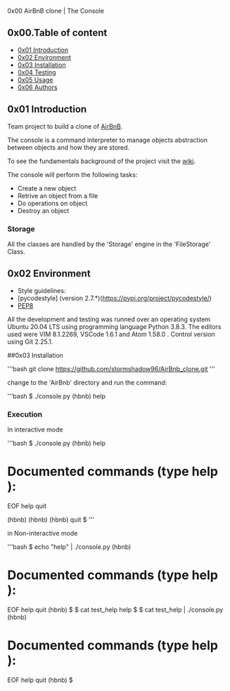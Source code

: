 0x00 AirBnB clone | The Console

## 0x00.Table of content

* [0x01 Introduction](#0x01-introduction)
* [0x02 Environment](#0x02-Environment)
* [0x03 Installation](#0x03-Installation)
* [0x04 Testing](#0x04-Testing)
* [0x05 Usage](#0x05-Usage)
* [0x06 Authors](#0x06-Authors)

## 0x01 Introduction
Team project to build a clone of [AirBnB](https://www.airbnb.com/).

The console is a command interpreter to manage objects abstraction between objects and how they are stored.

To see the fundamentals background of the project visit the [wiki](https://github.com/stormshadow96/AirBnB_clone/wiki).

The console will perform the following tasks:

* Create a new object
* Retrive an object from a file
* Do operations on object
* Destroy an object

### Storage

All the classes are handled by the 'Storage' engine in the 'FileStorage' Class.

## 0x02 Environment

* Style guidelines:
* [pycodestyle] (version 2.7.*)(https://pypi.org/project/pycodestyle/)
* [PEP8](https://pep8.org/)

All the development and testing was runned over an operating system Ubuntu 20.04 LTS using programming language Python 3.8.3. The editors used were VIM 8.1.2269, VSCode 1.6.1 and Atom 1.58.0 . Control version using Git 2.25.1.

##0x03 Installation

'''bash
git clone https://github.com/stormshadow96/AirBnb_clone.git
'''

change to the 'AirBnb' directory and run the command:

'''bash
$ ./console.py
(hbnb) help

### Execution

In interactive mode

'''bash
$ ./console.py
(hbnb) help

Documented commands (type help <topic>):
========================================
EOF  help  quit

(hbnb)
(hbnb)
(hbnb) quit
$
'''

in Non-interactive mode

'''bash
$ echo "help" | ./console.py
(hbnb)

Documented commands (type help <topic>):
========================================
EOF  help  quit
(hbnb)
$
$ cat test_help
help
$
$ cat test_help | ./console.py
(hbnb)

Documented commands (type help <topic>):
========================================
EOF  help  quit
(hbnb)
$
